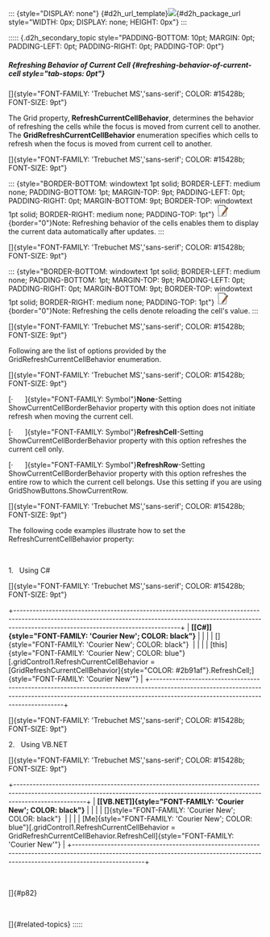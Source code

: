 ::: {style="DISPLAY: none"}
[](ms-xhelp:///?Id=d2h_url_template){#d2h_url_template}![](!package_url!){#d2h_package_url style="WIDTH: 0px; DISPLAY: none; HEIGHT: 0px"}
:::

::::: {.d2h_secondary_topic style="PADDING-BOTTOM: 10pt; MARGIN: 0pt; PADDING-LEFT: 0pt; PADDING-RIGHT: 0pt; PADDING-TOP: 0pt"}
##### Refreshing Behavior of Current Cell {#refreshing-behavior-of-current-cell style="tab-stops: 0pt"}

[]{style="FONT-FAMILY: 'Trebuchet MS','sans-serif'; COLOR: #15428b; FONT-SIZE: 9pt"} 

The Grid property, **RefreshCurrentCellBehavior**, determines the behavior of refreshing the cells while the focus is moved from current cell to another. The **GridRefreshCurrentCellBehavior** enumeration specifies which cells to refresh when the focus is moved from current cell to another.

[]{style="FONT-FAMILY: 'Trebuchet MS','sans-serif'; COLOR: #15428b; FONT-SIZE: 9pt"} 

::: {style="BORDER-BOTTOM: windowtext 1pt solid; BORDER-LEFT: medium none; PADDING-BOTTOM: 1pt; MARGIN-TOP: 9pt; PADDING-LEFT: 0pt; PADDING-RIGHT: 0pt; MARGIN-BOTTOM: 9pt; BORDER-TOP: windowtext 1pt solid; BORDER-RIGHT: medium none; PADDING-TOP: 1pt"}
![](ImagesExt/image91_1.jpg){border="0"}Note: Refreshing behavior of the cells enables them to display the current data automatically after updates.
:::

[]{style="FONT-FAMILY: 'Trebuchet MS','sans-serif'; COLOR: #15428b; FONT-SIZE: 9pt"} 

::: {style="BORDER-BOTTOM: windowtext 1pt solid; BORDER-LEFT: medium none; PADDING-BOTTOM: 1pt; MARGIN-TOP: 9pt; PADDING-LEFT: 0pt; PADDING-RIGHT: 0pt; MARGIN-BOTTOM: 9pt; BORDER-TOP: windowtext 1pt solid; BORDER-RIGHT: medium none; PADDING-TOP: 1pt"}
![](ImagesExt/image91_1.jpg){border="0"}Note: Refreshing the cells denote reloading the cell\'s value.
:::

[]{style="FONT-FAMILY: 'Trebuchet MS','sans-serif'; COLOR: #15428b; FONT-SIZE: 9pt"} 

Following are the list of options provided by the GridRefreshCurrentCellBehavior enumeration.

[]{style="FONT-FAMILY: 'Trebuchet MS','sans-serif'; COLOR: #15428b; FONT-SIZE: 9pt"} 

[·      ]{style="FONT-FAMILY: Symbol"}**None**-Setting ShowCurrentCellBorderBehavior property with this option does not initiate refresh when moving the current cell.

[·      ]{style="FONT-FAMILY: Symbol"}**RefreshCell**-Setting ShowCurrentCellBorderBehavior property with this option refreshes the current cell only.

[·      ]{style="FONT-FAMILY: Symbol"}**RefreshRow**-Setting ShowCurrentCellBorderBehavior property with this option refreshes the entire row to which the current cell belongs. Use this setting if you are using GridShowButtons.ShowCurrentRow.

[]{style="FONT-FAMILY: 'Trebuchet MS','sans-serif'; COLOR: #15428b; FONT-SIZE: 9pt"} 

The following code examples illustrate how to set the RefreshCurrentCellBehavior property:

 

1.   Using C#

[]{style="FONT-FAMILY: 'Trebuchet MS','sans-serif'; COLOR: #15428b; FONT-SIZE: 9pt"} 

+---------------------------------------------------------------------------------------------------------------------------------------------------------------------------------------------------------------+
| **[\[C#\]]{style="FONT-FAMILY: 'Courier New'; COLOR: black"}**                                                                                                                                                |
|                                                                                                                                                                                                               |
| []{style="FONT-FAMILY: 'Courier New'; COLOR: black"}                                                                                                                                                          |
|                                                                                                                                                                                                               |
| [this]{style="FONT-FAMILY: 'Courier New'; COLOR: blue"}[.gridControl1.RefreshCurrentCellBehavior = [GridRefreshCurrentCellBehavior]{style="COLOR: #2b91af"}.RefreshCell;]{style="FONT-FAMILY: 'Courier New'"} |
+---------------------------------------------------------------------------------------------------------------------------------------------------------------------------------------------------------------+

[]{style="FONT-FAMILY: 'Trebuchet MS','sans-serif'; COLOR: #15428b; FONT-SIZE: 9pt"} 

2.   Using VB.NET

[]{style="FONT-FAMILY: 'Trebuchet MS','sans-serif'; COLOR: #15428b; FONT-SIZE: 9pt"} 

+----------------------------------------------------------------------------------------------------------------------------------------------------------------------------------+
| **[\[VB.NET\]]{style="FONT-FAMILY: 'Courier New'; COLOR: black"}**                                                                                                               |
|                                                                                                                                                                                  |
| []{style="FONT-FAMILY: 'Courier New'; COLOR: black"}                                                                                                                             |
|                                                                                                                                                                                  |
| [Me]{style="FONT-FAMILY: 'Courier New'; COLOR: blue"}[.gridControl1.RefreshCurrentCellBehavior = GridRefreshCurrentCellBehavior.RefreshCell]{style="FONT-FAMILY: 'Courier New'"} |
+----------------------------------------------------------------------------------------------------------------------------------------------------------------------------------+

 

[]{#p82} 

 

[]{#related-topics}
:::::
